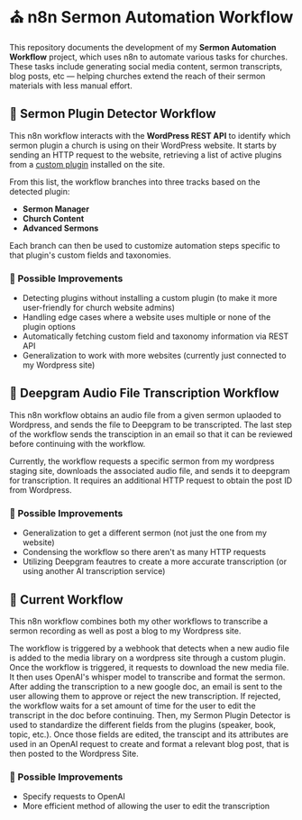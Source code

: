 # ⛪️ n8n Sermon Automation Workflow

This repository documents the development of my **Sermon Automation Workflow** project, which uses n8n to automate various tasks for churches. These tasks include generating social media content, sermon transcripts, blog posts, etc — helping churches extend the reach of their sermon materials with less manual effort.

## 📎 Sermon Plugin Detector Workflow

This n8n workflow interacts with the **WordPress REST API** to identify which sermon plugin a church is using on their WordPress website. It starts by sending an HTTP request to the website, retrieving a list of active plugins from a [custom plugin](<https://github.com/charlottewolfe/n8n_sermon_automation_workflow/blob/main/plugin_list_plugin.php>) installed on the site.

From this list, the workflow branches into three tracks based on the detected plugin:
- **Sermon Manager**
- **Church Content**
- **Advanced Sermons**

Each branch can then be used to customize automation steps specific to that plugin's custom fields and taxonomies.

### 🔨 Possible Improvements
* Detecting plugins without installing a custom plugin (to make it more user-friendly for church website admins)
* Handling edge cases where a website uses multiple or none of the plugin options
* Automatically fetching custom field and taxonomy information via REST API
* Generalization to work with more websites (currently just connected to my Wordpress site)

## 📎 Deepgram Audio File Transcription Workflow
This n8n workflow obtains an audio file from a given sermon uplaoded to Wordpress, and sends the file to Deepgram to be transcripted. The last step of the workflow sends the transciption in an email so that it can be reviewed before continuing with the workflow.

Currently, the workflow requests a specific sermon from my wordpress staging site, downloads the associated audio file, and sends it to deepgram for transcription. It requires an additional HTTP request to obtain the post ID from Wordpress.

### 🔨 Possible Improvements
* Generalization to get a different sermon (not just the one from my website)
* Condensing the workflow so there aren't as many HTTP requests
* Utilizing Deepgram feautres to create a more accurate transcription (or using another AI transcription service)

## 📎 Current Workflow
This n8n workflow combines both my other workflows to transcribe a sermon recording as well as post a blog to my Wordpress site.

The workflow is triggered by a webhook that detects when a new audio file is added to the media library on a wordpress site through a custom plugin. Once the workflow is triggered, it requests to download the new media file. It then uses OpenAI's whisper model to transcribe and format the sermon. After adding the transcription to a new google doc, an email is sent to the user allowing them to approve or reject the new transcription. If rejected, the workflow waits for a set amount of time for the user to edit the transcript in the doc before continuing. 
Then, my Sermon Plugin Detector is used to standardize the different fields from the plugins (speaker, book, topic, etc.). Once those fields are edited, the transcipt and its attributes are used in an OpenAI request to create and format a relevant blog post, that is then posted to the Wordpress Site.

### 🔨 Possible Improvements
* Specify requests to OpenAI
* More efficient method of allowing the user to edit the transcription
